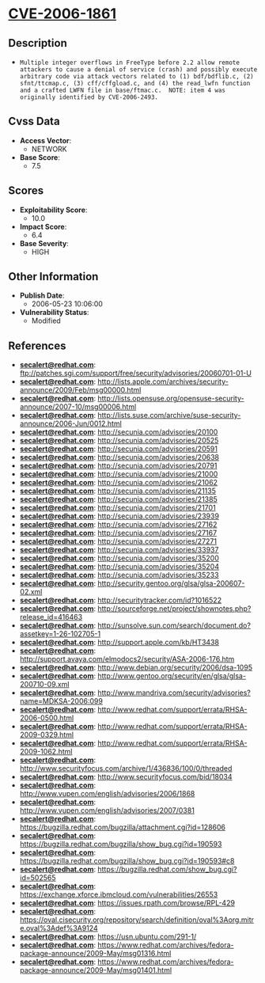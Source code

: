 
# [CVE-2006-1861](ftp://patches.sgi.com/support/free/security/advisories/20060701-01-U)

## Description

- `Multiple integer overflows in FreeType before 2.2 allow remote attackers to cause a denial of service (crash) and possibly execute arbitrary code via attack vectors related to (1) bdf/bdflib.c, (2) sfnt/ttcmap.c, (3) cff/cffgload.c, and (4) the read_lwfn function and a crafted LWFN file in base/ftmac.c.  NOTE: item 4 was originally identified by CVE-2006-2493.`

## Cvss Data

- **Access Vector**:
  - NETWORK
- **Base Score**:
  - 7.5

## Scores

- **Exploitability Score**:
  - 10.0
- **Impact Score**:
  - 6.4
- **Base Severity**:
  - HIGH

## Other Information

- **Publish Date**:
  - 2006-05-23 10:06:00
- **Vulnerability Status**:
  - Modified

## References

- **secalert@redhat.com**: ftp://patches.sgi.com/support/free/security/advisories/20060701-01-U
- **secalert@redhat.com**: http://lists.apple.com/archives/security-announce/2009/Feb/msg00000.html
- **secalert@redhat.com**: http://lists.opensuse.org/opensuse-security-announce/2007-10/msg00006.html
- **secalert@redhat.com**: http://lists.suse.com/archive/suse-security-announce/2006-Jun/0012.html
- **secalert@redhat.com**: http://secunia.com/advisories/20100
- **secalert@redhat.com**: http://secunia.com/advisories/20525
- **secalert@redhat.com**: http://secunia.com/advisories/20591
- **secalert@redhat.com**: http://secunia.com/advisories/20638
- **secalert@redhat.com**: http://secunia.com/advisories/20791
- **secalert@redhat.com**: http://secunia.com/advisories/21000
- **secalert@redhat.com**: http://secunia.com/advisories/21062
- **secalert@redhat.com**: http://secunia.com/advisories/21135
- **secalert@redhat.com**: http://secunia.com/advisories/21385
- **secalert@redhat.com**: http://secunia.com/advisories/21701
- **secalert@redhat.com**: http://secunia.com/advisories/23939
- **secalert@redhat.com**: http://secunia.com/advisories/27162
- **secalert@redhat.com**: http://secunia.com/advisories/27167
- **secalert@redhat.com**: http://secunia.com/advisories/27271
- **secalert@redhat.com**: http://secunia.com/advisories/33937
- **secalert@redhat.com**: http://secunia.com/advisories/35200
- **secalert@redhat.com**: http://secunia.com/advisories/35204
- **secalert@redhat.com**: http://secunia.com/advisories/35233
- **secalert@redhat.com**: http://security.gentoo.org/glsa/glsa-200607-02.xml
- **secalert@redhat.com**: http://securitytracker.com/id?1016522
- **secalert@redhat.com**: http://sourceforge.net/project/shownotes.php?release_id=416463
- **secalert@redhat.com**: http://sunsolve.sun.com/search/document.do?assetkey=1-26-102705-1
- **secalert@redhat.com**: http://support.apple.com/kb/HT3438
- **secalert@redhat.com**: http://support.avaya.com/elmodocs2/security/ASA-2006-176.htm
- **secalert@redhat.com**: http://www.debian.org/security/2006/dsa-1095
- **secalert@redhat.com**: http://www.gentoo.org/security/en/glsa/glsa-200710-09.xml
- **secalert@redhat.com**: http://www.mandriva.com/security/advisories?name=MDKSA-2006:099
- **secalert@redhat.com**: http://www.redhat.com/support/errata/RHSA-2006-0500.html
- **secalert@redhat.com**: http://www.redhat.com/support/errata/RHSA-2009-0329.html
- **secalert@redhat.com**: http://www.redhat.com/support/errata/RHSA-2009-1062.html
- **secalert@redhat.com**: http://www.securityfocus.com/archive/1/436836/100/0/threaded
- **secalert@redhat.com**: http://www.securityfocus.com/bid/18034
- **secalert@redhat.com**: http://www.vupen.com/english/advisories/2006/1868
- **secalert@redhat.com**: http://www.vupen.com/english/advisories/2007/0381
- **secalert@redhat.com**: https://bugzilla.redhat.com/bugzilla/attachment.cgi?id=128606
- **secalert@redhat.com**: https://bugzilla.redhat.com/bugzilla/show_bug.cgi?id=190593
- **secalert@redhat.com**: https://bugzilla.redhat.com/bugzilla/show_bug.cgi?id=190593#c8
- **secalert@redhat.com**: https://bugzilla.redhat.com/show_bug.cgi?id=502565
- **secalert@redhat.com**: https://exchange.xforce.ibmcloud.com/vulnerabilities/26553
- **secalert@redhat.com**: https://issues.rpath.com/browse/RPL-429
- **secalert@redhat.com**: https://oval.cisecurity.org/repository/search/definition/oval%3Aorg.mitre.oval%3Adef%3A9124
- **secalert@redhat.com**: https://usn.ubuntu.com/291-1/
- **secalert@redhat.com**: https://www.redhat.com/archives/fedora-package-announce/2009-May/msg01316.html
- **secalert@redhat.com**: https://www.redhat.com/archives/fedora-package-announce/2009-May/msg01401.html
